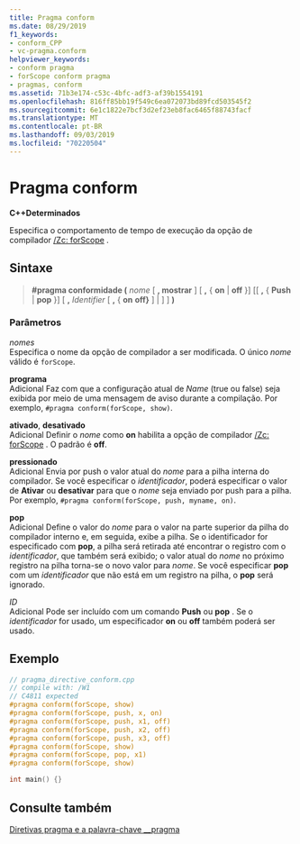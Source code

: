 ```yaml
---
title: Pragma conform
ms.date: 08/29/2019
f1_keywords:
- conform_CPP
- vc-pragma.conform
helpviewer_keywords:
- conform pragma
- forScope conform pragma
- pragmas, conform
ms.assetid: 71b3e174-c53c-4bfc-adf3-af39b1554191
ms.openlocfilehash: 816ff85bb19f549c6ea072073bd89fcd503545f2
ms.sourcegitcommit: 6e1c1822e7bcf3d2ef23eb8fac6465f88743facf
ms.translationtype: MT
ms.contentlocale: pt-BR
ms.lasthandoff: 09/03/2019
ms.locfileid: "70220504"
---
```

# <a name="conform-pragma"></a>Pragma conform

**C++Determinados**

Especifica o comportamento de tempo de execução da opção de compilador [/Zc: forScope](../build/reference/zc-forscope-force-conformance-in-for-loop-scope.md) .

## <a name="syntax"></a>Sintaxe

> **#pragma conformidade (** *nome* [ **, mostrar** ] [ **,** { **on** | **off** }] [[ **,** { **Push** | **pop** }] [ **,** *Identifier* [ **,** { **on** **off}** ]  |  ] ] **)**

### <a name="parameters"></a>Parâmetros

*nomes*\
Especifica o nome da opção de compilador a ser modificada. O único *nome* válido é `forScope`.

**programa**\
Adicional Faz com que a configuração atual de *Name* (true ou false) seja exibida por meio de uma mensagem de aviso durante a compilação. Por exemplo, `#pragma conform(forScope, show)`.

**ativado**, **desativado**\
Adicional Definir o *nome* como **on** habilita a opção de compilador [/Zc: forScope](../build/reference/zc-forscope-force-conformance-in-for-loop-scope.md) . O padrão é **off**.

**pressionado**\
Adicional Envia por push o valor atual do *nome* para a pilha interna do compilador. Se você especificar o *identificador*, poderá especificar o valor de **Ativar** ou **desativar** para que o *nome* seja enviado por push para a pilha. Por exemplo, `#pragma conform(forScope, push, myname, on)`.

**pop**\
Adicional Define o valor do *nome* para o valor na parte superior da pilha do compilador interno e, em seguida, exibe a pilha. Se o identificador for especificado com **pop**, a pilha será retirada até encontrar o registro com o *identificador*, que também será exibido; o valor atual do *nome* no próximo registro na pilha torna-se o novo valor para *nome*. Se você especificar **pop** com um *identificador* que não está em um registro na pilha, o **pop** será ignorado.

*ID*\
Adicional Pode ser incluído com um comando **Push** ou **pop** . Se o *identificador* for usado, um especificador **on** ou **off** também poderá ser usado.

## <a name="example"></a>Exemplo

```cpp
// pragma_directive_conform.cpp
// compile with: /W1
// C4811 expected
#pragma conform(forScope, show)
#pragma conform(forScope, push, x, on)
#pragma conform(forScope, push, x1, off)
#pragma conform(forScope, push, x2, off)
#pragma conform(forScope, push, x3, off)
#pragma conform(forScope, show)
#pragma conform(forScope, pop, x1)
#pragma conform(forScope, show)

int main() {}
```

## <a name="see-also"></a>Consulte também

[Diretivas pragma e a palavra-chave __pragma](../preprocessor/pragma-directives-and-the-pragma-keyword.md)
